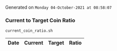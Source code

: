 Generated on `Monday 04-October-2021 at 08:58:07`

### Current to Target Coin Ratio
`current_coin_ratio.sh`

Date|Current|Target|Ratio
---|---|---|---
